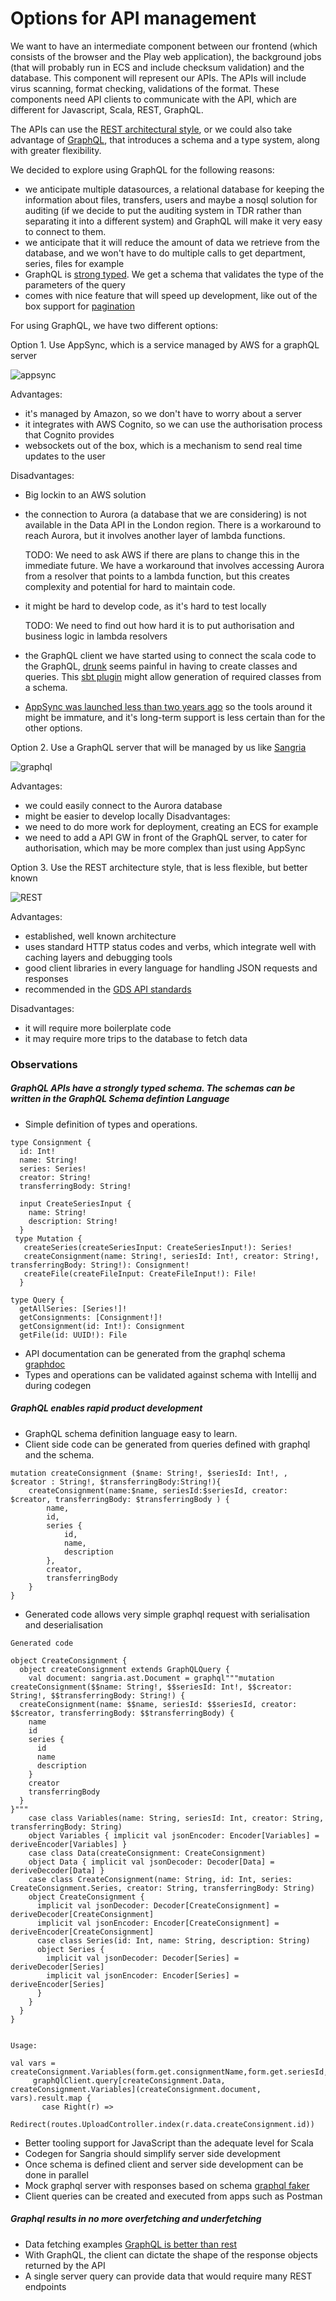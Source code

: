 # Options for API management

We want to have an intermediate component between our frontend (which consists of the browser and the Play web application),
the background jobs (that will probably run in ECS and include checksum validation) and the database. 
This component will represent our APIs. The APIs will include virus scanning, format checking, validations of the format.
These components need API clients to communicate with the API, which are different for Javascript, Scala, REST, GraphQL.

The APIs can use the [REST architectural style](https://en.wikipedia.org/wiki/Representational_state_transfer),
or we could also take advantage of [GraphQL](https://graphql.org/), that introduces a schema and a type system, along 
with greater flexibility.

We decided to explore using GraphQL for the following reasons:
- we anticipate multiple datasources, a relational database for keeping the information about files, transfers, users 
 and maybe a nosql solution for auditing (if we decide to put the auditing system in TDR rather than separating it into 
 a different system) and GraphQL will make it very easy to connect to them. 
- we anticipate that it will reduce the amount of data we retrieve from the database, and we won't have to do
multiple calls to get department, series, files for example
- GraphQL is [strong typed](https://graphql.org/learn/schema/). We get a schema that validates the type of the parameters of the query
- comes with nice feature that will speed up development, like out of the box support for [pagination](https://graphql.org/learn/pagination/)

For using GraphQL, we have two different options:

Option 1. Use AppSync, which is a service managed by AWS for a graphQL server

![appsync](images/AppSync.png "Frontend connects to AWS Appsync")

Advantages:
- it's managed by Amazon, so we don't have to worry about a server
- it integrates with AWS Cognito, so we can use the authorisation process that Cognito provides
- websockets out of the box, which is a mechanism to send real time updates to the user

Disadvantages:
- Big lockin to an AWS solution
- the connection to Aurora (a database that we are considering) is not available in the Data API in the
London region. There is a workaround to reach Aurora, but it involves another layer of lambda functions. 

   TODO: We need to ask AWS if there are plans to change this in the immediate future. We have a
workaround that involves accessing Aurora from a resolver that points to a lambda function, but this
creates complexity and potential for hard to maintain code.
- it might be hard to develop code, as it's hard to test locally

   TODO: We need to find out how hard it is to put authorisation and business logic in lambda
resolvers
- the GraphQL client we have started using to connect the scala code to the GraphQL, [drunk](https://github.com/Jarlakxen/drunk)
seems painful in having to create classes and queries. This [sbt plugin](https://github.com/muuki88/sbt-graphql) might 
allow generation of required classes from a schema.

-  [AppSync was launched less than two years ago](https://aws.amazon.com/blogs/aws/introducing-amazon-appsync/) so the tools around it might be immature, and it's long-term support
 is less certain than for the other options.
 
Option 2. Use a GraphQL server that will be managed by us like [Sangria](https://sangria-graphql.org/)

![graphql](images/GraphQLSelfHosted.png "Frontend connects to a GraphQL server managed by us")

Advantages:
- we could easily connect to the Aurora database
- might be easier to develop locally
Disadvantages:
- we need to do more work for deployment, creating an ECS for example
- we need to add a API GW in front of the GraphQL server, to cater for authorisation, which may be more
complex than just using AppSync

Option 3. Use the REST architecture style, that is less flexible, but better known

![REST](images/REST.png "Frontend connects to a GraphQL server managed by us")

Advantages:
- established, well known architecture
- uses standard HTTP status codes and verbs, which integrate well with caching layers and debugging tools
- good client libraries in every language for handling JSON requests and responses
- recommended in the [GDS API standards](https://www.gov.uk/guidance/gds-api-technical-and-data-standards#use-restful)
 

Disadvantages:
- it will require more boilerplate code
- it may require more trips to the database to fetch data

### Observations

##### GraphQL APIs have a strongly typed schema. The schemas can be written in the GraphQL Schema defintion Language

- Simple definition of types and operations.

```
type Consignment {
  id: Int!
  name: String!
  series: Series!
  creator: String!
  transferringBody: String!
  
  input CreateSeriesInput {
    name: String!
    description: String!
  }
 type Mutation {
   createSeries(createSeriesInput: CreateSeriesInput!): Series!
   createConsignment(name: String!, seriesId: Int!, creator: String!, transferringBody: String!): Consignment!
   createFile(createFileInput: CreateFileInput!): File!
  }
  
type Query {
  getAllSeries: [Series!]!
  getConsignments: [Consignment!]!
  getConsignment(id: Int!): Consignment
  getFile(id: UUID!): File
```
- API documentation can be generated from the graphql schema [graphdoc](https://github.com/2fd/graphdoc)
- Types and operations can be validated against schema with Intellij and during codegen

##### GraphQL enables rapid product development

- GraphQL schema definition language easy to learn.  
- Client side code can be generated from queries defined with graphql and the schema. 
```
mutation createConsignment ($name: String!, $seriesId: Int!, ,  $creator : String!, $transferringBody:String!){
    createConsignment(name:$name, seriesId:$seriesId, creator: $creator, transferringBody: $transferringBody ) {
        name,
        id,
        series {
            id,
            name,
            description
        },
        creator,
        transferringBody
    }
} 
```
- Generated code allows very simple graphql request with serialisation and deserialisation
 ```
 Generated code
 
 object CreateConsignment {
   object createConsignment extends GraphQLQuery {
     val document: sangria.ast.Document = graphql"""mutation createConsignment($$name: String!, $$seriesId: Int!, $$creator: String!, $$transferringBody: String!) {
   createConsignment(name: $$name, seriesId: $$seriesId, creator: $$creator, transferringBody: $$transferringBody) {
     name
     id
     series {
       id
       name
       description
     }
     creator
     transferringBody
   }
 }"""
     case class Variables(name: String, seriesId: Int, creator: String, transferringBody: String)
     object Variables { implicit val jsonEncoder: Encoder[Variables] = deriveEncoder[Variables] }
     case class Data(createConsignment: CreateConsignment)
     object Data { implicit val jsonDecoder: Decoder[Data] = deriveDecoder[Data] }
     case class CreateConsignment(name: String, id: Int, series: CreateConsignment.Series, creator: String, transferringBody: String)
     object CreateConsignment {
       implicit val jsonDecoder: Decoder[CreateConsignment] = deriveDecoder[CreateConsignment]
       implicit val jsonEncoder: Encoder[CreateConsignment] = deriveEncoder[CreateConsignment]
       case class Series(id: Int, name: String, description: String)
       object Series {
         implicit val jsonDecoder: Decoder[Series] = deriveDecoder[Series]
         implicit val jsonEncoder: Encoder[Series] = deriveEncoder[Series]
       }
     }
   }
 }
 
 
 Usage:
 
 val vars = createConsignment.Variables(form.get.consignmentName,form.get.seriesId,id.email,form.get.transferringBody)
      graphQlClient.query[createConsignment.Data, createConsignment.Variables](createConsignment.document, vars).result.map {
        case Right(r) =>
          Redirect(routes.UploadController.index(r.data.createConsignment.id)) 
```
- Better tooling support for JavaScript than the adequate level for Scala
- Codegen for Sangria should simplify server side development
- Once schema is defined client and server side development can be done in parallel
- Mock graphql server with responses based on schema [graphql faker](https://github.com/APIs-guru/graphql-faker)
- Client queries can be created and executed from apps such as Postman

##### Graphql results in no more overfetching and underfetching
- Data fetching examples [GraphQL is better than rest](https://www.howtographql.com/basics/1-graphql-is-the-better-rest/)
- With GraphQL, the client can dictate the shape of the response objects returned by the API
- A single server query can provide data that would require many REST endpoints 
  

